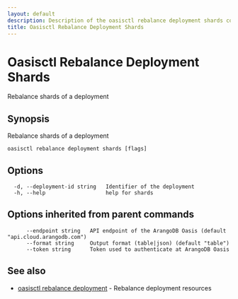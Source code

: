 ```yaml
---
layout: default
description: Description of the oasisctl rebalance deployment shards command
title: Oasisctl Rebalance Deployment Shards
---
```

# Oasisctl Rebalance Deployment Shards

Rebalance shards of a deployment

## Synopsis

Rebalance shards of a deployment

```
oasisctl rebalance deployment shards [flags]
```

## Options

```
  -d, --deployment-id string   Identifier of the deployment
  -h, --help                   help for shards
```

## Options inherited from parent commands

```
      --endpoint string   API endpoint of the ArangoDB Oasis (default "api.cloud.arangodb.com")
      --format string     Output format (table|json) (default "table")
      --token string      Token used to authenticate at ArangoDB Oasis
```

## See also

* [oasisctl rebalance deployment](oasisctl-rebalance-deployment.html)	 - Rebalance deployment resources

